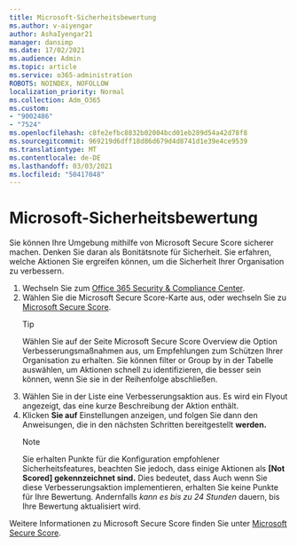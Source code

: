 ```yaml
---
title: Microsoft-Sicherheitsbewertung
ms.author: v-aiyengar
author: AshaIyengar21
manager: dansimp
ms.date: 17/02/2021
ms.audience: Admin
ms.topic: article
ms.service: o365-administration
ROBOTS: NOINDEX, NOFOLLOW
localization_priority: Normal
ms.collection: Adm_O365
ms.custom:
- "9002486"
- "7524"
ms.openlocfilehash: c8fe2efbc8832b02004bcd01eb289d54a42d78f8
ms.sourcegitcommit: 969219d6dff18d86d679d4d8741d1e39e4ce9539
ms.translationtype: MT
ms.contentlocale: de-DE
ms.lasthandoff: 03/03/2021
ms.locfileid: "50417048"
---
```

# <a name="microsoft-secure-score"></a>Microsoft-Sicherheitsbewertung

Sie können Ihre Umgebung mithilfe von Microsoft Secure Score sicherer machen. Denken Sie daran als Bonitätsnote für Sicherheit. Sie erfahren, welche Aktionen Sie ergreifen können, um die Sicherheit Ihrer Organisation zu verbessern.

1. Wechseln Sie zum [Office 365 Security & Compliance Center](https://go.microsoft.com/fwlink/p/?linkid=2077143).
1. Wählen Sie die Microsoft Secure Score-Karte aus, oder wechseln Sie zu [Microsoft Secure Score](https://go.microsoft.com/fwlink/?linkid=2099589).
    > [!TIP]
    >  Wählen Sie auf der Seite Microsoft Secure Score Overview die Option Verbesserungsmaßnahmen aus, um Empfehlungen zum Schützen Ihrer Organisation zu erhalten. Sie können filter or Group by in der Tabelle auswählen, um Aktionen schnell zu identifizieren, die besser sein können, wenn Sie sie in der Reihenfolge abschließen.
1. Wählen Sie in der Liste eine Verbesserungsaktion aus. Es wird ein Flyout angezeigt, das eine kurze Beschreibung der Aktion enthält.
1. Klicken **Sie auf** Einstellungen anzeigen, und folgen Sie dann den Anweisungen, die in den nächsten Schritten bereitgestellt **werden.**
    > [!NOTE]
    > Sie erhalten Punkte für die Konfiguration empfohlener Sicherheitsfeatures, beachten Sie jedoch, dass einige Aktionen als **[Not Scored] gekennzeichnet sind.** Dies bedeutet, dass Auch wenn Sie diese Verbesserungsaktion implementieren, erhalten Sie keine Punkte für Ihre Bewertung. Andernfalls *kann es bis zu 24 Stunden* dauern, bis Ihre Bewertung aktualisiert wird.

Weitere Informationen zu Microsoft Secure Score finden Sie unter [Microsoft Secure Score](https://go.microsoft.com/fwlink/?linkid=2103077).